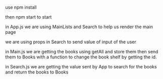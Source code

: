 use npm install

then npm start to start


in App.js we are using MainLists and Search to help us render the main page

we are using props in Search to send value of input of the user 

in Main.js we are getting the books using getAll and store them then send them to Books with a function to change the book shelf by getting the id.

in Search.js we are getting the value sent by App to search for the books and return the books to Books
